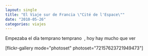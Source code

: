 ```yaml
---
layout: single
title: "El Viaje sur de Francia \"Cité de l'Espace\""
date: "2010-05-26"
categories: viajes
---
```


Empezaba el día temprano temprano  , hoy hay mucho que ver

\[flickr-gallery mode="photoset" photoset="72157623721949473"\]

